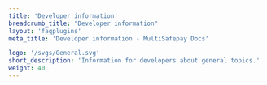 ```yaml
---
title: 'Developer information'
breadcrumb_title: "Developer information"
layout: 'faqplugins'
meta_title: 'Developer information - MultiSafepay Docs'

logo: '/svgs/General.svg'
short_description: 'Information for developers about general topics.'
weight: 40
---
```

